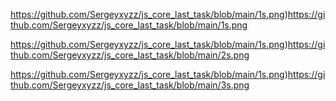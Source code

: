 https://github.com/Sergeyxyzz/js_core_last_task/blob/main/1s.png)https://github.com/Sergeyxyzz/js_core_last_task/blob/main/1s.png

https://github.com/Sergeyxyzz/js_core_last_task/blob/main/1s.png)https://github.com/Sergeyxyzz/js_core_last_task/blob/main/2s.png

https://github.com/Sergeyxyzz/js_core_last_task/blob/main/1s.png)https://github.com/Sergeyxyzz/js_core_last_task/blob/main/3s.png
